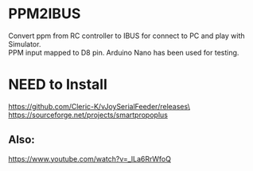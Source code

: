 # PPM2IBUS
Convert ppm from RC controller to IBUS for connect to PC and play with Simulator.\
PPM input mapped to D8 pin. Arduino Nano has been used for testing.

# NEED to Install
https://github.com/Cleric-K/vJoySerialFeeder/releases\
https://sourceforge.net/projects/smartpropoplus

## Also:
https://www.youtube.com/watch?v=_lLa6RrWfoQ

